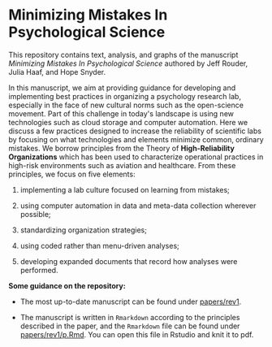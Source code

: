 # Minimizing Mistakes In Psychological Science

This repository contains text, analysis, and graphs of the manuscript *Minimizing Mistakes In Psychological Science* authored by Jeff Rouder, Julia Haaf, and Hope Snyder.

In this manuscript, we aim at providing guidance for developing and implementing best practices in organizing a psychology research lab, especially in the face of new cultural norms such as the open-science movement. Part of this challenge in today's landscape is using new technologies such as cloud storage and computer automation. Here we discuss a few practices designed to increase the reliability of scientific labs by focusing on what technologies and elements minimize common, ordinary mistakes. We borrow principles from the Theory of **High-Reliability Organizations** which has been used to characterize operational practices in high-risk environments such as aviation and healthcare. From these principles, we focus on five elements: 

1. implementing a lab culture focused on learning from mistakes; 

2. using computer automation in data and meta-data collection wherever possible; 

3. standardizing organization strategies; 

4. using coded rather than menu-driven analyses; 

5. developing expanded documents that record how analyses were performed. 


**Some guidance on the repository:**

-	The most up-to-date manuscript can be found under  [papers/rev1](https://github.com/PerceptionAndCognitionLab/lab-transparent/tree/public/papers/rev1).

-	The manuscript is written in `Rmarkdown` according to the principles described in the paper, and the `Rmarkdown` file can be found under [papers/rev1/p.Rmd](https://github.com/PerceptionAndCognitionLab/lab-transparent/tree/public/papers/rev1/p.Rmd). You can open this file in Rstudio and knit it to pdf. 

